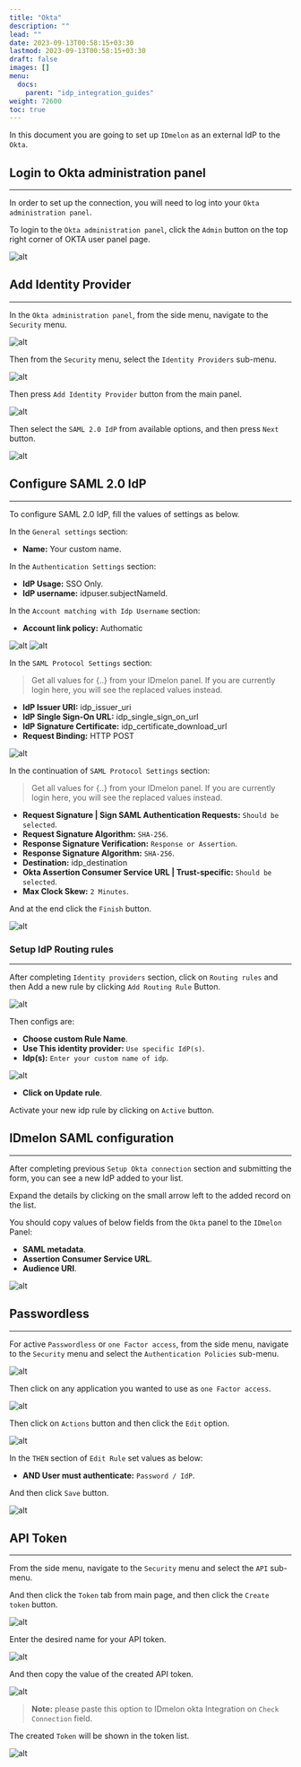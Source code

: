 ```yaml
---
title: "Okta"
description: ""
lead: ""
date: 2023-09-13T00:58:15+03:30
lastmod: 2023-09-13T00:58:15+03:30
draft: false
images: []
menu:
  docs:
    parent: "idp_integration_guides"
weight: 72600
toc: true
---
```


In this document you are going to set up `IDmelon` as an external IdP to the `Okta`.

## Login to Okta administration panel

---

In order to set up the connection, you will need to log into your `Okta administration panel`.

To login to the `Okta administration panel`, click the `Admin` button on the top right corner of OKTA user panel page.

![alt](/images/vendor/sso/okta_dashboard_01.png)

## Add Identity Provider

---

In the `Okta administration panel`, from the side menu, navigate to the `Security` menu.

![alt](/images/vendor/sso/okta_dashboard_02.png)

Then from the `Security` menu, select the `Identity Providers` sub-menu.

![alt](/images/vendor/sso/okta_dashboard_03.png)

Then press `Add Identity Provider` button from the main panel.

![alt](/images/vendor/sso/okta_dashboard_04.png)

Then select the `SAML 2.0 IdP` from available options, and then press `Next` button.

![alt](/images/vendor/sso/okta_dashboard_05.png)

## Configure SAML 2.0 IdP

---

To configure SAML 2.0 IdP, fill the values of settings as below.

In the `General settings` section:

- **Name:** Your custom name.

In the `Authentication Settings` section:

- **IdP Usage:** SSO Only.
- **IdP username:** idpuser.subjectNameId.

In the `Account matching with Idp Username` section:
- **Account link policy:** Authomatic

![alt](/images/vendor/sso/okta_sso_only.png)
![alt](/images/vendor/sso/okta_sso_only_2.png)

In the `SAML Protocol Settings` section:

> Get all values for {..} from your IDmelon panel.
> If you are currently login here, you will see the replaced values instead.

- **IdP Issuer URI:** idp_issuer_uri
- **IdP Single Sign-On URL:** idp_single_sign_on_url
- **IdP Signature Certificate:** idp_certificate_download_url
- **Request Binding:** HTTP POST

![alt](/images/vendor/sso/okta_dashboard_08.png)

In the continuation of `SAML Protocol Settings` section:

> Get all values for {..} from your IDmelon panel.
> If you are currently login here, you will see the replaced values instead.

- **Request Signature | Sign SAML Authentication Requests:** `Should be selected`.
- **Request Signature Algorithm:** `SHA-256`.
- **Response Signature Verification:** `Response or Assertion`.
- **Response Signature Algorithm:** `SHA-256`.
- **Destination:** idp_destination
- **Okta Assertion Consumer Service URL | Trust-specific:** `Should be selected`.
- **Max Clock Skew:** `2 Minutes`.

And at the end click the `Finish` button.

![alt](/images/vendor/sso/okta_dashboard_09.png)

### Setup IdP Routing rules

---

After completing `Identity providers` section, click on `Routing rules` and then Add a new rule by clicking `Add Routing Rule` Button.

![alt](/images/vendor/sso/okta_rules_01.png)

Then configs are:

- **Choose custom Rule Name**.
- **Use This identity provider:** `Use specific IdP(s)`.
- **Idp(s):** `Enter your custom name of idp`.

![alt](/images/vendor/sso/okta_rules_02.png)

- **Click on Update rule**.

Activate your new idp rule by clicking on `Active` button.

## IDmelon SAML configuration

---

After completing previous `Setup Okta connection` section and submitting the form, you can see a new IdP added to your list.

Expand the details by clicking on the small arrow left to the added record on the list.

You should copy values of below fields from the `Okta` panel to the `IDmelon` Panel:

- **SAML metadata**.
- **Assertion Consumer Service URL**.
- **Audience URI**.

![alt](/images/vendor/sso/okta_dashboard_10.png)

## Passwordless

---

For active `Passwordless` or `one Factor access`, from the side menu, navigate to the `Security` menu and select the `Authentication Policies` sub-menu.

![alt](/images/vendor/sso/okta_passwordless_01.png)

Then click on any application you wanted to use as `one Factor access`.

![alt](/images/vendor/sso/okta_policy_01.png)

Then click on `Actions` button and then click the `Edit` option.

![alt](/images/vendor/sso/okta_policy_03.png)

In the `THEN` section of `Edit Rule` set values as below:

- **AND User must authenticate:** `Password / IdP`.

And then click `Save` button.

![alt](/images/vendor/sso/okta_policy_02.png)

## API Token

---

From the side menu, navigate to the `Security` menu and select the `API` sub-menu.

And then click the `Token` tab from main page, and then click the `Create token` button.

![alt](/images/vendor/sso/okta_api_01.png)

Enter the desired name for your API token.

![alt](/images/vendor/sso/okta_api_02.png)

And then copy the value of the created API token.

![alt](/images/vendor/sso/okta_api_03.png)

> **Note:** please paste this option to IDmelon okta Integration on `Check Connection` field.

The created `Token` will be shown in the token list.

![alt](/images/vendor/sso/okta_api_04.png)

